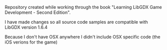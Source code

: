 Repository created while working through the book "Learning LibGDX Game Development - Second Edition".

I have made changes so all source code samples are compatible with LibGDX version 1.6.4

Because I don't have OSX anywhere I didn't include OSX specific code (the iOS verions for the game)
